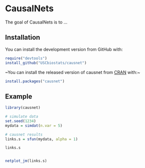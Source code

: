 
<!-- README.md is generated from README.Rmd. Please edit that file -->

# CausalNets

<!-- badges: start -->

<!-- badges: end -->

The goal of CausalNets is to …

## Installation

You can install the development version from GitHub with:

``` r
require("devtools")
install_github("USCbiostats/causnet")
```

\~You can install the released version of causnet from
[CRAN](https://CRAN.R-project.org) with:\~

``` r
install.packages("causnet")
```

## Example

``` r
library(causnet)

# simulate data
set.seed(1234)
mydata = simdat(n.var = 5)

# causnet results
links.s = sfun(mydata, alpha = 1)

links.s


netplot_jm(links.s)

```

